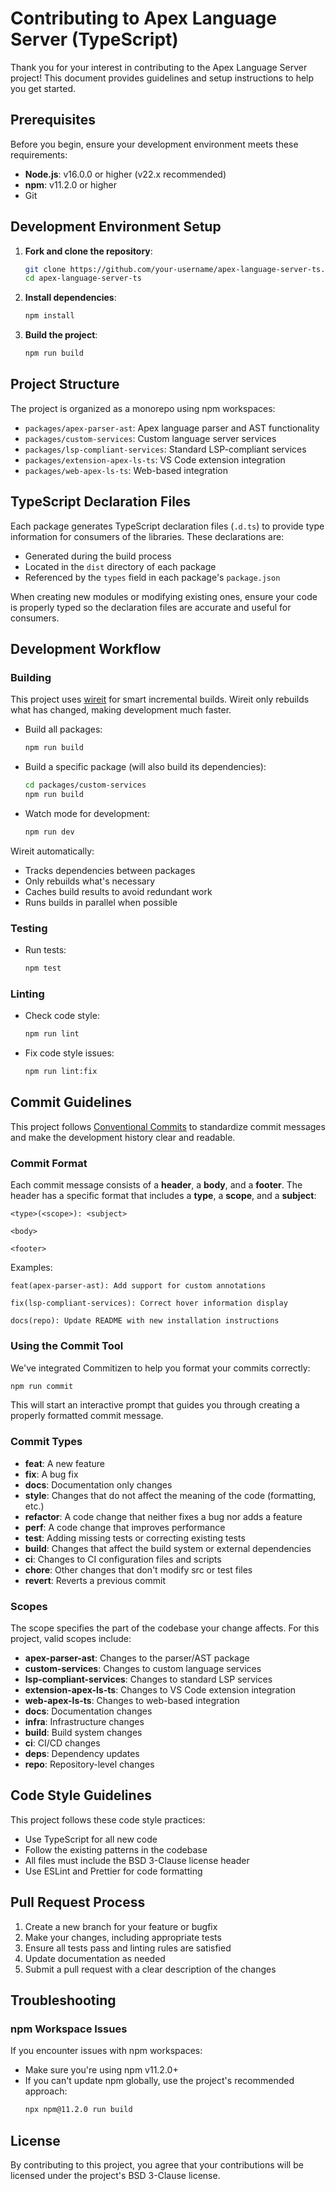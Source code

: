 # Contributing to Apex Language Server (TypeScript)

Thank you for your interest in contributing to the Apex Language Server project! This document provides guidelines and setup instructions to help you get started.

## Prerequisites

Before you begin, ensure your development environment meets these requirements:

- **Node.js**: v16.0.0 or higher (v22.x recommended)
- **npm**: v11.2.0 or higher
- Git

## Development Environment Setup

1. **Fork and clone the repository**:

   ```bash
   git clone https://github.com/your-username/apex-language-server-ts.git
   cd apex-language-server-ts
   ```

2. **Install dependencies**:

   ```bash
   npm install
   ```

3. **Build the project**:
   ```bash
   npm run build
   ```

## Project Structure

The project is organized as a monorepo using npm workspaces:

- `packages/apex-parser-ast`: Apex language parser and AST functionality
- `packages/custom-services`: Custom language server services
- `packages/lsp-compliant-services`: Standard LSP-compliant services
- `packages/extension-apex-ls-ts`: VS Code extension integration
- `packages/web-apex-ls-ts`: Web-based integration

## TypeScript Declaration Files

Each package generates TypeScript declaration files (`.d.ts`) to provide type information for consumers of the libraries. These declarations are:

- Generated during the build process
- Located in the `dist` directory of each package
- Referenced by the `types` field in each package's `package.json`

When creating new modules or modifying existing ones, ensure your code is properly typed so the declaration files are accurate and useful for consumers.

## Development Workflow

### Building

This project uses [wireit](https://github.com/google/wireit) for smart incremental builds. Wireit only rebuilds what has changed, making development much faster.

- Build all packages:

  ```bash
  npm run build
  ```

- Build a specific package (will also build its dependencies):

  ```bash
  cd packages/custom-services
  npm run build
  ```

- Watch mode for development:
  ```bash
  npm run dev
  ```

Wireit automatically:

- Tracks dependencies between packages
- Only rebuilds what's necessary
- Caches build results to avoid redundant work
- Runs builds in parallel when possible

### Testing

- Run tests:
  ```bash
  npm test
  ```

### Linting

- Check code style:

  ```bash
  npm run lint
  ```

- Fix code style issues:
  ```bash
  npm run lint:fix
  ```

## Commit Guidelines

This project follows [Conventional Commits](https://www.conventionalcommits.org/) to standardize commit messages and make the development history clear and readable.

### Commit Format

Each commit message consists of a **header**, a **body**, and a **footer**. The header has a specific format that includes a **type**, a **scope**, and a **subject**:

```
<type>(<scope>): <subject>

<body>

<footer>
```

Examples:

```
feat(apex-parser-ast): Add support for custom annotations

fix(lsp-compliant-services): Correct hover information display

docs(repo): Update README with new installation instructions
```

### Using the Commit Tool

We've integrated Commitizen to help you format your commits correctly:

```bash
npm run commit
```

This will start an interactive prompt that guides you through creating a properly formatted commit message.

### Commit Types

- **feat**: A new feature
- **fix**: A bug fix
- **docs**: Documentation only changes
- **style**: Changes that do not affect the meaning of the code (formatting, etc.)
- **refactor**: A code change that neither fixes a bug nor adds a feature
- **perf**: A code change that improves performance
- **test**: Adding missing tests or correcting existing tests
- **build**: Changes that affect the build system or external dependencies
- **ci**: Changes to CI configuration files and scripts
- **chore**: Other changes that don't modify src or test files
- **revert**: Reverts a previous commit

### Scopes

The scope specifies the part of the codebase your change affects. For this project, valid scopes include:

- **apex-parser-ast**: Changes to the parser/AST package
- **custom-services**: Changes to custom language services
- **lsp-compliant-services**: Changes to standard LSP services
- **extension-apex-ls-ts**: Changes to VS Code extension integration
- **web-apex-ls-ts**: Changes to web-based integration
- **docs**: Documentation changes
- **infra**: Infrastructure changes
- **build**: Build system changes
- **ci**: CI/CD changes
- **deps**: Dependency updates
- **repo**: Repository-level changes

## Code Style Guidelines

This project follows these code style practices:

- Use TypeScript for all new code
- Follow the existing patterns in the codebase
- All files must include the BSD 3-Clause license header
- Use ESLint and Prettier for code formatting

## Pull Request Process

1. Create a new branch for your feature or bugfix
2. Make your changes, including appropriate tests
3. Ensure all tests pass and linting rules are satisfied
4. Update documentation as needed
5. Submit a pull request with a clear description of the changes

## Troubleshooting

### npm Workspace Issues

If you encounter issues with npm workspaces:

- Make sure you're using npm v11.2.0+
- If you can't update npm globally, use the project's recommended approach:
  ```bash
  npx npm@11.2.0 run build
  ```

## License

By contributing to this project, you agree that your contributions will be licensed under the project's BSD 3-Clause license.
